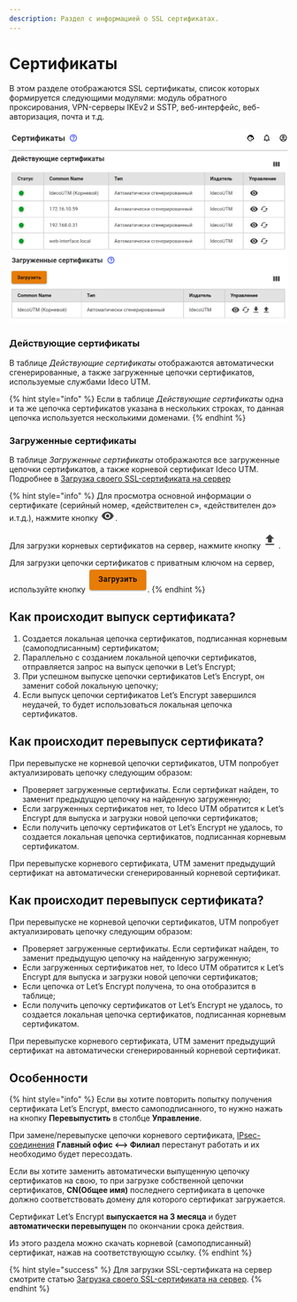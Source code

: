 ```yaml
---
description: Раздел с информацией о SSL сертификатах.
---
```


# Сертификаты

В этом разделе отображаются SSL сертификаты, список которых формируется следующими модулями: модуль обратного проксирования, VPN-серверы IKEv2 и SSTP, веб-интерфейс, веб-авторизация, почта и т.д.

![](../../../.gitbook/assets/certificates.png)

### Действующие сертификаты

В таблице *Действующие сертификаты* отображаются автоматически сгенерированные, а также загруженные цепочки сертификатов, используемые службами Ideco UTM.

{% hint style="info" %} 
Если в таблице *Действующие сертификаты* одна и та же цепочка сертификатов указана в нескольких строках, то данная цепочка используется несколькими доменами.
{% endhint %}

### Загруженные сертификаты

В таблице *Загруженные сертификаты* отображаются все загруженные цепочки сертификатов, а также корневой сертификат Ideco UTM. Подробнее в [Загрузка своего SSL-сертификата на сервер](../../services/certificates/upload-ssl-certificate-to-server.md)

{% hint style="info" %}
Для просмотра основной информации о сертификате (серийный номер, «действителен с», «действителен до» и.т.д.), нажмите кнопку ![](../../../.gitbook/assets/eye-icon.png).

Для загрузки корневых сертификатов на сервер, нажмите кнопку ![](../../../.gitbook/assets/icon-upload.png).

Для загрузки цепочки сертификатов с приватным ключом на сервер, используйте кнопку ![](../../../.gitbook/assets/icon-zagrutit.png).
{% endhint %}

## Как происходит выпуск сертификата?

1. Создается локальная цепочка сертификатов, подписанная корневым (самоподписанным) сертификатом;
2. Параллельно с созданием локальной цепочки сертификатов, отправляется запрос на выпуск цепочки в Let’s Encrypt;
3. При успешном выпуске цепочки сертификатов Let’s Encrypt, он заменит собой локальную цепочку;
4. Если выпуск цепочки сертификатов Let’s Encrypt завершился неудачей, то будет использоваться локальная цепочка сертификатов.

## Как происходит перевыпуск сертификата?

При перевыпуске не корневой цепочки сертификатов, UTM попробует актуализировать цепочку следующим образом:

* Проверяет загруженные сертификаты. Если сертификат найден, то заменит предыдущую цепочку на найденную загруженную;
* Если загруженных сертификатов нет, то Ideco UTM обратится к Let’s Encrypt для выпуска и загрузки новой цепочки сертификатов;
* Если получить цепочку сертификатов от Let’s Encrypt не удалось, то создается локальная цепочка сертификатов, подписанная корневым сертификатом.

При перевыпуске корневого сертификата, UTM заменит предыдущий сертификат на автоматически сгенерированный корневой сертификат.

## Как происходит перевыпуск сертификата?

При перевыпуске не корневой цепочки сертификатов, UTM попробует актуализировать цепочку следующим образом:

* Проверяет загруженные сертификаты. Если сертификат найден, то заменит предыдущую цепочку на найденную загруженную;
* Если загруженных сертификатов нет, то Ideco UTM обратится к Let’s Encrypt для выпуска и загрузки новой цепочки сертификатов;
* Если цепочка от Let’s Encrypt получена, то она отобразится в таблице;
* Если получить цепочку сертификатов от Let’s Encrypt не удалось, то создается локальная цепочка сертификатов, подписанная корневым сертификатом.

При перевыпуске корневого сертификата, UTM заменит предыдущий сертификат на автоматически сгенерированный корневой сертификат.
## Особенности

{% hint style="info" %}
Если вы хотите повторить попытку получения сертификата Let’s Encrypt, вместо самоподписанного, то нужно нажать на кнопку **Перевыпустить** в столбце **Управление**.

При замене/перевыпуске цепочки корневого сертификата, [IPsec-соединения](../ipsec/branch-office-and-main-office.md) **Главный офис <–> Филиал** перестанут работать и их необходимо будет пересоздать.

Если вы хотите заменить автоматически выпущенную цепочку сертификатов на свою, то при загрузке собственной цепочки сертификатов, **CN(Общее имя)** последнего сертификата в цепочке должно соответствовать домену для которого сертификат загружается.

Сертификат Let’s Encrypt **выпускается на 3 месяца** и будет **автоматически перевыпущен** по окончании срока действия.

Из этого раздела можно скачать корневой (самоподписанный) сертификат, нажав на соответствующую ссылку.
{% endhint %}

{% hint style="success" %}
Для загрузки SSL-сертификата на сервер смотрите статью [Загрузка своего SSL-сертификата на сервер](upload-ssl-certificate-to-server.md).
{% endhint %}
